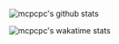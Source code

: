 ![mcpcpc's github stats](https://github-readme-stats.vercel.app/api?username=mcpcpc&show_icons=true)

![mcpcpc's wakatime stats](https://github-readme-stats.vercel.app/api/wakatime?username=mcpcpc)
